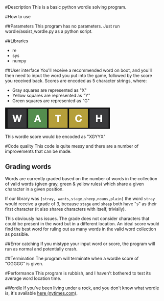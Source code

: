 #Description
This is a basic python wordle solving program.

#How to use

##Parameters
This program has no parameters. Just run wordle/assist_wordle.py as a python script.

##Libraries
- re
- sys
- numpy

##User interface
You'll receive a recommended word on boot, and you'll then need to input the word you put into the game, followed by the score you received back.
Scores are encoded as 5 character strings, where:

- Gray squares are represented as "X"
- Yellow squares are represented as "Y"
- Green squares are represented as "G"

![example of a wordle score: each character in the word WATCH is highlighted as Gray, Green, Yellow, Yellow, Gray](resources/wordle_example.png)

This wordle score would be encoded as "XGYYX"

#Code quality
This code is quite messy and there are a number of improvements that can be made.

## Grading words
Words are currently graded based on the number of words in the collection of valid words (given gray, green & yellow rules) which share a given character in a given position.

If our library was `[stray, wants,stage,sheep,nouns,plain]` the word `stray` would receive a grade of 3, because `stage` and `sheep` both have "s" as their first character (it also shares characters with itself, trivially).

This obviously has issues. The grade does not consider characters that could be present in the word but in a different location. 
An ideal score would find the best word for ruling out as many words in the valid word collection as possible.

##Error catching
If you mistype your input word or score, the program will run as normal and potentially crash.

##Termination
The program will terminate when a wordle score of "GGGGG" is given.

#Performance
This program is rubbish, and I haven't bothered to test its average word location time.

#Wordle
If you've been living under a rock, and you don't know what wordle is, it's available [here (nytimes.com)](https://www.nytimes.com/games/wordle/index.html).
